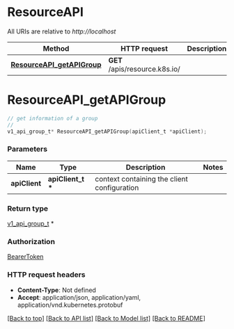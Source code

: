 # ResourceAPI

All URIs are relative to *http://localhost*

Method | HTTP request | Description
------------- | ------------- | -------------
[**ResourceAPI_getAPIGroup**](ResourceAPI.md#ResourceAPI_getAPIGroup) | **GET** /apis/resource.k8s.io/ | 


# **ResourceAPI_getAPIGroup**
```c
// get information of a group
//
v1_api_group_t* ResourceAPI_getAPIGroup(apiClient_t *apiClient);
```

### Parameters
Name | Type | Description  | Notes
------------- | ------------- | ------------- | -------------
**apiClient** | **apiClient_t \*** | context containing the client configuration |

### Return type

[v1_api_group_t](v1_api_group.md) *


### Authorization

[BearerToken](../README.md#BearerToken)

### HTTP request headers

 - **Content-Type**: Not defined
 - **Accept**: application/json, application/yaml, application/vnd.kubernetes.protobuf

[[Back to top]](#) [[Back to API list]](../README.md#documentation-for-api-endpoints) [[Back to Model list]](../README.md#documentation-for-models) [[Back to README]](../README.md)

